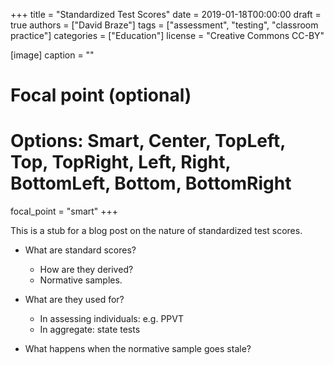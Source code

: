 +++
title = "Standardized Test Scores"
date = 2019-01-18T00:00:00
draft = true
authors = ["David Braze"]
tags = ["assessment", "testing", "classroom practice"]
categories = ["Education"]
license = "Creative Commons CC-BY"

[image]
  caption = ""
  # Focal point (optional)
  # Options: Smart, Center, TopLeft, Top, TopRight, Left, Right, BottomLeft, Bottom, BottomRight
  focal_point = "smart"
+++

This is a stub for a blog post on the nature of standardized test scores.

* What are standard scores?
  * How are they derived?
  * Normative samples.
  
* What are they used for? 
  * In assessing individuals: e.g. PPVT
  * In aggregate: state tests
  
* What happens when the normative sample goes stale?
